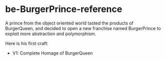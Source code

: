 # be-BurgerPrince-reference

A prince from the object oriented world tasted the products of BurgerQueen, and decided to open a new franchise named BurgerPrince to exploit more abstraction and polymorphism.

Here is his first craft:
* V1: Complete Homage of BurgerQueen

